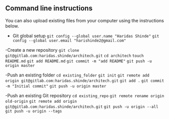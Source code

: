 ## Command line instructions
You can also upload existing files from your computer using the instructions below.

- Git global setup
`git config --global user.name "Haridas Shinde"`
`git config --global user.email "harishinde2@gmail.com"`

-Create a new repository
`git clone git@gitlab.com:haridas.shinde/architech.git`
`cd architech`
`touch README.md`
`git add README.md`
`git commit -m "add README"`
`git push -u origin master`

-Push an existing folder
`cd existing_folder`
`git init`
`git remote add origin git@gitlab.com:haridas.shinde/architech.git`
`git add .`
`git commit -m "Initial commit"`
`git push -u origin master`

-Push an existing Git repository
`cd existing_repo`
`git remote rename origin old-origin`
`git remote add origin git@gitlab.com:haridas.shinde/architech.git`
`git push -u origin --all`
`git push -u origin --tags`